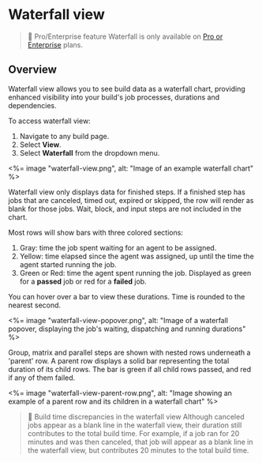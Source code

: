 # Waterfall view

> 📘 Pro/Enterprise feature
> Waterfall is only available on [Pro or Enterprise](https://buildkite.com/pricing) plans.

## Overview

Waterfall view allows you to see build data as a waterfall chart, providing enhanced visibility into your build's job processes, durations and dependencies.

To access waterfall view:

1. Navigate to any build page.
1. Select **View**.
1. Select **Waterfall** from the dropdown menu.

<%= image "waterfall-view.png", alt: "Image of an example waterfall chart" %>

Waterfall view only displays data for finished steps. If a finished step has jobs that are canceled, timed out, expired or skipped, the row will render as blank for those jobs. Wait, block, and input steps are not included in the chart.

Most rows will show bars with three colored sections:

1. Gray: time the job spent waiting for an agent to be assigned.
1. Yellow: time elapsed since the agent was assigned, up until the time the agent started running the job.
1. Green or Red: time the agent spent running the job. Displayed as green for a **passed** job or red for a **failed** job.

You can hover over a bar to view these durations. Time is rounded to the nearest second.

<%= image "waterfall-view-popover.png", alt: "Image of a waterfall popover, displaying the job's waiting, dispatching and running durations" %>

Group, matrix and parallel steps are shown with nested rows underneath a 'parent' row. A parent row displays a solid bar representing the total duration of its child rows. The bar is green if all child rows passed, and red if any of them failed.

<%= image "waterfall-view-parent-row.png", alt: "Image showing an example of a parent row and its children in a waterfall chart" %>

> 📘 Build time discrepancies in the waterfall view
> Although canceled jobs appear as a blank line in the waterfall view, their duration still contributes to the total build time. For example, if a job ran for 20 minutes and was then canceled, that job will appear as a blank line in the waterfall view, but contributes 20 minutes to the total build time.

